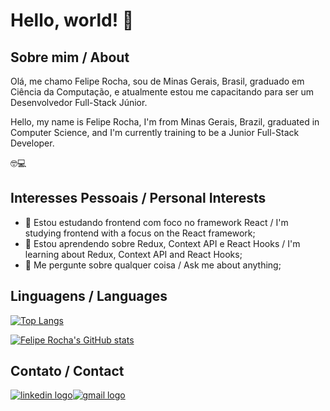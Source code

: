 # Hello, world! 👋

## Sobre mim / About

Olá, me chamo Felipe Rocha, sou de Minas Gerais, Brasil, graduado em Ciência da Computação, e atualmente estou me capacitando para ser um Desenvolvedor Full-Stack Júnior.

Hello, my name is Felipe Rocha, I'm from Minas Gerais, Brazil, graduated in Computer Science, and I'm currently training to be a Junior Full-Stack Developer.

:nerd_face::computer:
 
 
 ## Interesses Pessoais / Personal Interests
 
- 🔭 Estou estudando frontend com foco no framework React / I'm studying frontend with a focus on the React framework;
- 🌱 Estou aprendendo sobre Redux, Context API e React Hooks / I'm learning about Redux, Context API and React Hooks;
- 💬 Me pergunte sobre qualquer coisa / Ask me about anything;


## Linguagens / Languages

[![Top Langs](https://github-readme-stats.vercel.app/api/top-langs/?username=feliperocha-dev&layout=compact&theme=tokyonight)](https://github.com/anuraghazra/github-readme-stats)

[![Felipe Rocha's GitHub stats](https://github-readme-stats.vercel.app/api?username=feliperocha-dev&theme=tokyonight)](https://github.com/anuraghazra/github-readme-stats)


## Contato / Contact

<a href="https://www.linkedin.com/in/felipe-silva-rocha/">![linkedin logo](https://img.shields.io/badge/LinkedIn-0077B5?style=for-the-badge&logo=linkedin&logoColor=white)</a><a href="mailto: felipe.sr27@gmail.com"><img src="https://img.shields.io/badge/Gmail-D14836?style=for-the-badge&logo=gmail&logoColor=white" alt="gmail logo"/></a>
